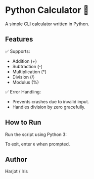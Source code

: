 # Python Calculator 🧮
A simple CLI calculator written in Python.

## Features
✅ Supports:
- Addition (+)
- Subtraction (-)
- Multiplication (*)
- Division (/)
- Modulus (%)

✅ Error Handling:
- Prevents crashes due to invalid input.
- Handles division by zero gracefully.

## How to Run
Run the script using Python 3:

To exit, enter `0` when prompted.

## Author
Harjot / Iris
